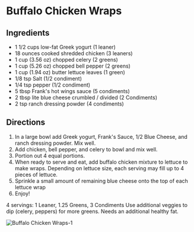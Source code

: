 # Buffalo Chicken Wraps

## Ingredients
* 1 1/2 cups low-fat Greek yogurt (1 leaner)
* 18 ounces cooked shredded chicken (3 leaners)
* 1 cup (3.56 oz) chopped celery (2 greens)
* 1 cup (5.26 oz) chopped bell pepper (2 greens)
* 1 cup (1.94 oz) butter lettuce leaves (1 green)
* 1/8 tsp Salt (1/2 condiment)
* 1/4 tsp pepper (1/2 condiment)
* 5 tbsp Frank's hot wings sauce (5 condiments)
* 2 tbsp lite blue cheese crumbled / divided (2 Condiments)
* 2 tsp ranch dressing powder (4 condiments)

## Directions
1. In a large bowl add Greek yogurt, Frank's Sauce, 1/2 Blue Cheese, and ranch dressing powder. Mix well.
2. Add chicken, bell pepper, and celery to bowl and mix well.
3. Portion out 4 equal portions.
4. When ready to serve and eat, add buffalo chicken mixture to lettuce to make wraps. Depending on lettuce size, each serving may fill up to 4 pieces of lettuce.
5. Sprinkle a small amount of remaining blue cheese onto the top of each lettuce wrap
6. Enjoy!

4 servings:
1 Leaner, 1.25 Greens, 3 Condiments Use additional veggies to dip (celery, peppers) for more greens. Needs an additional healthy fat.

![Buffalo Chicken Wraps-1](./Buffalo%20Chicken%20Wraps-1.png)

